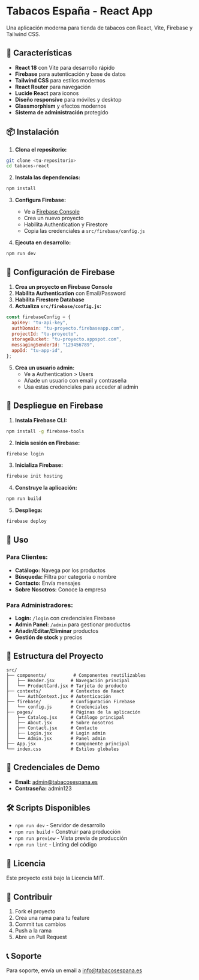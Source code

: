 # Tabacos España - React App

Una aplicación moderna para tienda de tabacos con React, Vite, Firebase y Tailwind CSS.

## 🚀 Características

- **React 18** con Vite para desarrollo rápido
- **Firebase** para autenticación y base de datos
- **Tailwind CSS** para estilos modernos
- **React Router** para navegación
- **Lucide React** para iconos
- **Diseño responsive** para móviles y desktop
- **Glassmorphism** y efectos modernos
- **Sistema de administración** protegido

## 📦 Instalación

1. **Clona el repositorio:**

```bash
git clone <tu-repositorio>
cd tabacos-react
```

2. **Instala las dependencias:**

```bash
npm install
```

3. **Configura Firebase:**

   - Ve a [Firebase Console](https://console.firebase.google.com/)
   - Crea un nuevo proyecto
   - Habilita Authentication y Firestore
   - Copia las credenciales a `src/firebase/config.js`

4. **Ejecuta en desarrollo:**

```bash
npm run dev
```

## 🔧 Configuración de Firebase

1. **Crea un proyecto en Firebase Console**
2. **Habilita Authentication** con Email/Password
3. **Habilita Firestore Database**
4. **Actualiza `src/firebase/config.js`:**

```javascript
const firebaseConfig = {
  apiKey: "tu-api-key",
  authDomain: "tu-proyecto.firebaseapp.com",
  projectId: "tu-proyecto",
  storageBucket: "tu-proyecto.appspot.com",
  messagingSenderId: "123456789",
  appId: "tu-app-id",
};
```

5. **Crea un usuario admin:**
   - Ve a Authentication > Users
   - Añade un usuario con email y contraseña
   - Usa estas credenciales para acceder al admin

## 🚀 Despliegue en Firebase

1. **Instala Firebase CLI:**

```bash
npm install -g firebase-tools
```

2. **Inicia sesión en Firebase:**

```bash
firebase login
```

3. **Inicializa Firebase:**

```bash
firebase init hosting
```

4. **Construye la aplicación:**

```bash
npm run build
```

5. **Despliega:**

```bash
firebase deploy
```

## 📱 Uso

### Para Clientes:

- **Catálogo:** Navega por los productos
- **Búsqueda:** Filtra por categoría o nombre
- **Contacto:** Envía mensajes
- **Sobre Nosotros:** Conoce la empresa

### Para Administradores:

- **Login:** `/login` con credenciales Firebase
- **Admin Panel:** `/admin` para gestionar productos
- **Añadir/Editar/Eliminar** productos
- **Gestión de stock** y precios

## 🎨 Estructura del Proyecto

```
src/
├── components/          # Componentes reutilizables
│   ├── Header.jsx      # Navegación principal
│   └── ProductCard.jsx # Tarjeta de producto
├── contexts/           # Contextos de React
│   └── AuthContext.jsx # Autenticación
├── firebase/           # Configuración Firebase
│   └── config.js       # Credenciales
├── pages/              # Páginas de la aplicación
│   ├── Catalog.jsx     # Catálogo principal
│   ├── About.jsx       # Sobre nosotros
│   ├── Contact.jsx     # Contacto
│   ├── Login.jsx       # Login admin
│   └── Admin.jsx       # Panel admin
├── App.jsx             # Componente principal
└── index.css           # Estilos globales
```

## 🔐 Credenciales de Demo

- **Email:** admin@tabacosespana.es
- **Contraseña:** admin123

## 🛠️ Scripts Disponibles

- `npm run dev` - Servidor de desarrollo
- `npm run build` - Construir para producción
- `npm run preview` - Vista previa de producción
- `npm run lint` - Linting del código

## 📄 Licencia

Este proyecto está bajo la Licencia MIT.

## 🤝 Contribuir

1. Fork el proyecto
2. Crea una rama para tu feature
3. Commit tus cambios
4. Push a la rama
5. Abre un Pull Request

## 📞 Soporte

Para soporte, envía un email a info@tabacosespana.es

